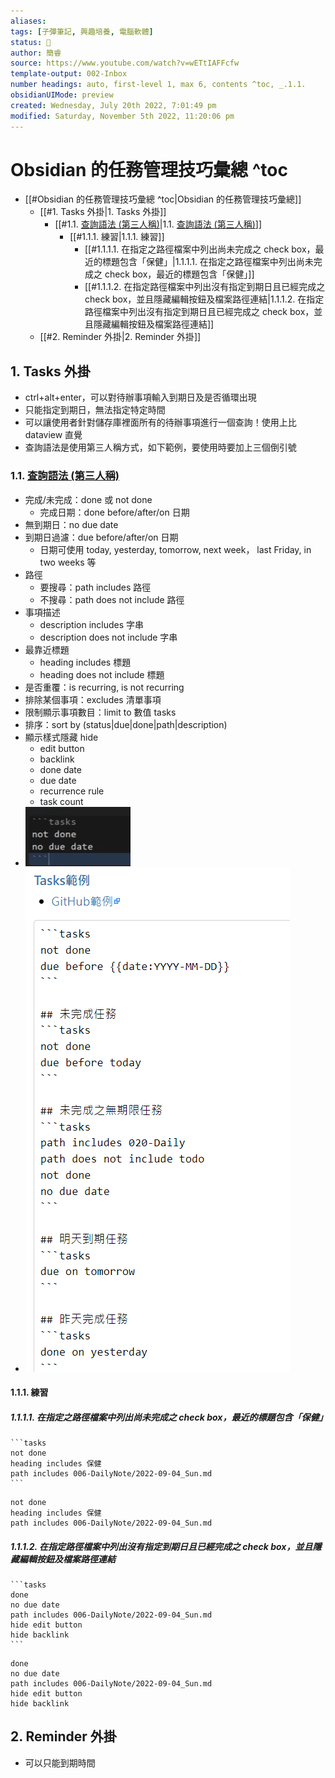 ```yaml
---
aliases:    
tags: [子彈筆記, 興趣培養, 電腦軟體]
status: 🌱
author: 簡睿 
source: https://www.youtube.com/watch?v=wETtIAFFcfw 
template-output: 002-Inbox
number headings: auto, first-level 1, max 6, contents ^toc, _.1.1.
obsidianUIMode: preview 
created: Wednesday, July 20th 2022, 7:01:49 pm
modified: Saturday, November 5th 2022, 11:20:06 pm
---
```

# Obsidian 的任務管理技巧彙總 ^toc

- [[#Obsidian 的任務管理技巧彙總 ^toc|Obsidian 的任務管理技巧彙總]]
	- [[#1. Tasks 外掛|1. Tasks 外掛]]
		- [[#1.1. [查詢語法 (第三人稱)](http://jdev.tw/blog/6858#top "Back to top")|1.1. [查詢語法 (第三人稱)](http://jdev.tw/blog/6858#top "Back to top")]]
			- [[#1.1.1. 練習|1.1.1. 練習]]
				- [[#1.1.1.1. 在指定之路徑檔案中列出尚未完成之 check box，最近的標題包含「保健」|1.1.1.1. 在指定之路徑檔案中列出尚未完成之 check box，最近的標題包含「保健」]]
				- [[#1.1.1.2. 在指定路徑檔案中列出沒有指定到期日且已經完成之 check box，並且隱藏編輯按鈕及檔案路徑連結|1.1.1.2. 在指定路徑檔案中列出沒有指定到期日且已經完成之 check box，並且隱藏編輯按鈕及檔案路徑連結]]
	- [[#2. Reminder 外掛|2. Reminder 外掛]]


## 1. Tasks 外掛
- ctrl+alt+enter，可以對待辦事項輸入到期日及是否循環出現
- 只能指定到期日，無法指定特定時間
- 可以讓使用者針對儲存庫裡面所有的待辦事項進行一個查詢！使用上比 dataview 直覺
- 查詢語法是使用第三人稱方式，如下範例，要使用時要加上三個倒引號

### 1.1. [查詢語法 (第三人稱)](http://jdev.tw/blog/6858#top "Back to top")
- 完成/未完成：done 或 not done
    - 完成日期：done before/after/on 日期
- 無到期日：no due date
- 到期日過濾：due before/after/on 日期
    - 日期可使用 today, yesterday, tomorrow, next week， last Friday, in two weeks 等
- 路徑
    - 要搜尋：path includes 路徑
    - 不搜尋：path does not include 路徑
- 事項描述
    - description includes 字串
    - description does not include 字串
- 最靠近標題
    - heading includes 標題
    - heading does not include 標題
- 是否重覆：is recurring, is not recurring
- 排除某個事項：excludes 清單事項
- 限制顯示事項數目：limit to 數值 tasks
- 排序：sort by (status|due|done|path|description)
- 顯示樣式隱藏 hide
    - edit button
    - backlink
    - done date
    - due date
    - recurrence rule
    - task count
- ![01|200](https://raw.githubusercontent.com/hoonsor/upgit-Obsidian/main/2022/07/20/upgit_20220720_1658315166.png)
- ![01|250](https://raw.githubusercontent.com/hoonsor/upgit-Obsidian/main/2022/07/20/upgit_20220720_1658316731.png)

#### 1.1.1. 練習
##### 1.1.1.1. 在指定之路徑檔案中列出尚未完成之 check box，最近的標題包含「保健」
````
```tasks
not done
heading includes 保健
path includes 006-DailyNote/2022-09-04_Sun.md
```
````
```tasks
not done
heading includes 保健
path includes 006-DailyNote/2022-09-04_Sun.md
```
##### 1.1.1.2. 在指定路徑檔案中列出沒有指定到期日且已經完成之 check box，並且隱藏編輯按鈕及檔案路徑連結
````
```tasks
done
no due date 
path includes 006-DailyNote/2022-09-04_Sun.md
hide edit button 
hide backlink
```
````
```tasks
done
no due date 
path includes 006-DailyNote/2022-09-04_Sun.md
hide edit button 
hide backlink
```

## 2. Reminder 外掛
- 可以只能到期時間
